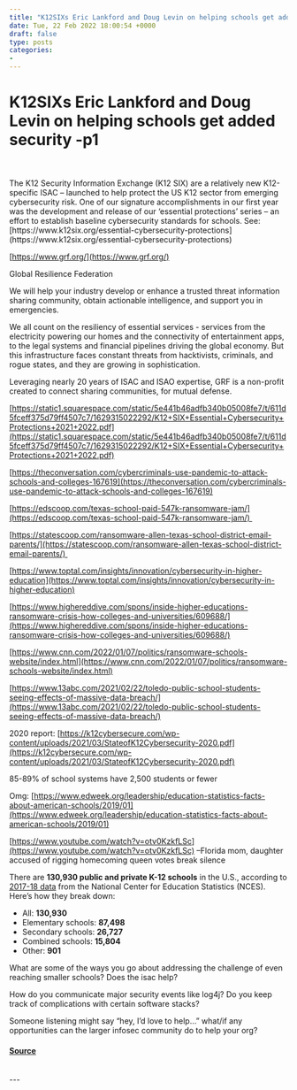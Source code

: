 ```yaml
---
title: "K12SIXs Eric Lankford and Doug Levin on helping schools get added security -p1"
date: Tue, 22 Feb 2022 18:00:54 +0000
draft: false
type: posts
categories: 
- 
---
```

# K12SIXs Eric Lankford and Doug Levin on helping schools get added security -p1

<br/>

<br/>
The K12 Security Information Exchange (K12 SIX) are a relatively new K12-specific ISAC – launched to help protect the US K12 sector from emerging cybersecurity risk. One of our signature accomplishments in our first year was the development and release of our ‘essential protections’ series – an effort to establish baseline cybersecurity standards for schools. See: [https://www.k12six.org/essential-cybersecurity-protections](https://www.k12six.org/essential-cybersecurity-protections)

[https://www.grf.org/](https://www.grf.org/)

Global Resilience Federation

We will help your industry develop or enhance a trusted threat information sharing community, obtain actionable intelligence, and support you in emergencies.

We all count on the resiliency of essential services - services from the electricity powering our homes and the connectivity of entertainment apps, to the legal systems and financial pipelines driving the global economy. But this infrastructure faces constant threats from hacktivists, criminals, and rogue states, and they are growing in sophistication.

Leveraging nearly 20 years of ISAC and ISAO expertise, GRF is a non-profit created to connect sharing communities, for mutual defense.  

[https://static1.squarespace.com/static/5e441b46adfb340b05008fe7/t/611d5fceff375d79ff4507c7/1629315022292/K12+SIX+Essential+Cybersecurity+Protections+2021+2022.pdf](https://static1.squarespace.com/static/5e441b46adfb340b05008fe7/t/611d5fceff375d79ff4507c7/1629315022292/K12+SIX+Essential+Cybersecurity+Protections+2021+2022.pdf)

[https://theconversation.com/cybercriminals-use-pandemic-to-attack-schools-and-colleges-167619](https://theconversation.com/cybercriminals-use-pandemic-to-attack-schools-and-colleges-167619)

[https://edscoop.com/texas-school-paid-547k-ransomware-jam/](https://edscoop.com/texas-school-paid-547k-ransomware-jam/) 

[https://statescoop.com/ransomware-allen-texas-school-district-email-parents/](https://statescoop.com/ransomware-allen-texas-school-district-email-parents/) 

[https://www.toptal.com/insights/innovation/cybersecurity-in-higher-education](https://www.toptal.com/insights/innovation/cybersecurity-in-higher-education)

[https://www.highereddive.com/spons/inside-higher-educations-ransomware-crisis-how-colleges-and-universities/609688/](https://www.highereddive.com/spons/inside-higher-educations-ransomware-crisis-how-colleges-and-universities/609688/)

[https://www.cnn.com/2022/01/07/politics/ransomware-schools-website/index.html](https://www.cnn.com/2022/01/07/politics/ransomware-schools-website/index.html)

[https://www.13abc.com/2021/02/22/toledo-public-school-students-seeing-effects-of-massive-data-breach/](https://www.13abc.com/2021/02/22/toledo-public-school-students-seeing-effects-of-massive-data-breach/)

  
  

2020 report: [https://k12cybersecure.com/wp-content/uploads/2021/03/StateofK12Cybersecurity-2020.pdf](https://k12cybersecure.com/wp-content/uploads/2021/03/StateofK12Cybersecurity-2020.pdf)

85-89% of school systems have 2,500 students or fewer  

Omg: [https://www.edweek.org/leadership/education-statistics-facts-about-american-schools/2019/01](https://www.edweek.org/leadership/education-statistics-facts-about-american-schools/2019/01)

[https://www.youtube.com/watch?v=otv0KzkfLSc](https://www.youtube.com/watch?v=otv0KzkfLSc) –Florida mom, daughter accused of rigging homecoming queen votes break silence  

There are **130,930 public and private K-12 schools** in the U.S., according to [2017-18 data](https://nces.ed.gov/programs/digest/d19/tables/dt19_105.50.asp?current=yes) from the National Center for Education Statistics (NCES). Here’s how they break down:

-   All: **130,930**
-   Elementary schools: **87,498**
-   Secondary schools: **26,727**
-   Combined schools: **15,804**
-   Other: **901**

  
  

What are some of the ways you go about addressing the challenge of even reaching smaller schools? Does the isac help?

How do you communicate major security events like log4j? Do you keep track of complications with certain software stacks?

Someone listening might say “hey, I’d love to help…” what/if any opportunities can the larger infosec community do to help your org?

#### [Source](http://brakeingsecurity.com/k12sixs-eric-lankford-and-doug-levin-on-helping-schools-get-added-security-p1)

<br/>
---
